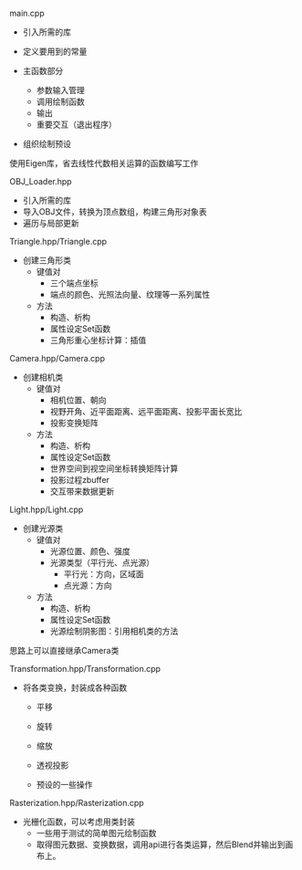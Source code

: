 main.cpp

* 引入所需的库
* 定义要用到的常量
* 主函数部分
	* 参数输入管理
	* 调用绘制函数
	* 输出
	* 重要交互（退出程序）

* 组织绘制预设

使用Eigen库，省去线性代数相关运算的函数编写工作


OBJ_Loader.hpp

* 引入所需的库
* 导入OBJ文件，转换为顶点数组，构建三角形对象表
* 遍历与局部更新

Triangle.hpp/Triangle.cpp

* 创建三角形类
	* 键值对
		* 三个端点坐标
		* 端点的颜色、光照法向量、纹理等一系列属性
	* 方法
		* 构造、析构
		* 属性设定Set函数
		* 三角形重心坐标计算：插值


Camera.hpp/Camera.cpp

* 创建相机类
	* 键值对
		* 相机位置、朝向
		* 视野开角、近平面距离、远平面距离、投影平面长宽比
		* 投影变换矩阵
	* 方法
		* 构造、析构
		* 属性设定Set函数
		* 世界空间到视空间坐标转换矩阵计算
		* 投影过程zbuffer
		* 交互带来数据更新


Light.hpp/Light.cpp

* 创建光源类
	* 键值对
		* 光源位置、颜色、强度
		* 光源类型（平行光、点光源）
			* 平行光：方向，区域面
			* 点光源：方向
	* 方法
		* 构造、析构
		* 属性设定Set函数
		* 光源绘制阴影图：引用相机类的方法

思路上可以直接继承Camera类

Transformation.hpp/Transformation.cpp

* 将各类变换，封装成各种函数
	* 平移
	* 旋转
	* 缩放
	* 透视投影

	* 预设的一些操作

Rasterization.hpp/Rasterization.cpp

* 光栅化函数，可以考虑用类封装
	* 一些用于测试的简单图元绘制函数
	* 取得图元数据、变换数据，调用api进行各类运算，然后Blend并输出到画布上。